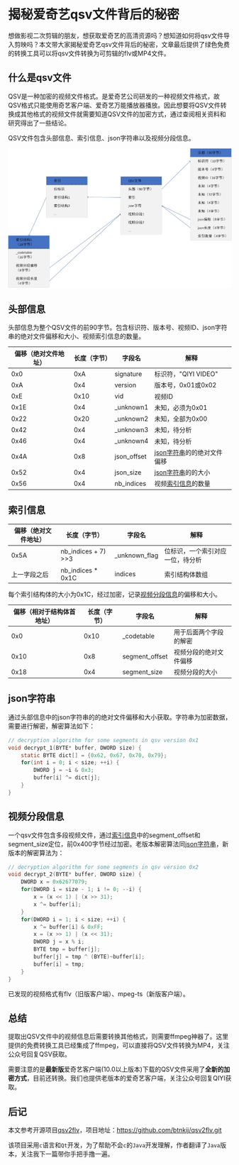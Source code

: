 # 揭秘爱奇艺qsv文件背后的秘密

想做影视二次剪辑的朋友，想获取爱奇艺的高清资源吗？想知道如何将qsv文件导入剪映吗？本文带大家揭秘爱奇艺qsv文件背后的秘密，文章最后提供了绿色免费的转换工具可以将qsv文件转换为可剪辑的flv或MP4文件。

## 什么是qsv文件

QSV是一种加密的视频文件格式。是爱奇艺公司研发的一种视频文件格式，故QSV格式只能使用奇艺客户端、爱奇艺万能播放器播放。因此想要将QSV文件转换成其他格式的视频文件就需要知道QSV文件的加密方式，通过查阅相关资料和研究得出了一些结论。

QSV文件包含头部信息、索引信息、json字符串以及视频分段信息。

![qsv.jpg](./img/qsv.jpg)

## 头部信息

头部信息为整个QSV文件的前90字节。包含标识符、版本号、视频ID、json字符串的绝对文件偏移和大小、视频索引信息的数量。

| 偏移（绝对文件地址） | 长度（字节） | 字段名         | 解释                       |
| ---------- | ------ | ----------- | ------------------------ |
| 0x0        | 0xA    | signature   | 标识符，"QIYI VIDEO"         |
| 0xA        | 0x4    | version     | 版本号，0x01或0x02            |
| 0xE        | 0x10   | vid         | 视频ID                     |
| 0x1E       | 0x4    | \_unknown1  | 未知，必须为0x01               |
| 0x22       | 0x20   | \_unknown2  | 未知，全部为0x00               |
| 0x42       | 0x4    | \_unknown3  | 未知，待分析                   |
| 0x46       | 0x4    | \_unknown4  | 未知，待分析                   |
| 0x4A       | 0x8    | json\_offset | [json字符串](#json字符串)的的绝对文件偏移 |
| 0x52       | 0x4    | json\_size   | [json字符串](#json字符串)的的大小     |
| 0x56       | 0x4    | nb\_indices | 视频[索引信息](#索引信息)的数量             |

## 索引信息

| 偏移（绝对文件地址） | 长度（字节）              | 字段名             | 解释               |
| ---------- | ------------------- | --------------- | ---------------- |
| 0x5A       | nb\_indices + 7) >>3 | \_unknown\_flag | 位标识，一个索引对应一位，待分析 |
| 上一字段之后     | nb\_indices \* 0x1C   | indices         | 索引结构体数组          |

每个索引结构体的大小为0x1C，经过加密，记录[视频分段信息](#视频分段信息)的偏移和大小。

| 偏移（相对于结构体首地址） | 长度（字节） | 字段名             | 解释          |
| ------------- | ------ | --------------- | ----------- |
| 0x0           | 0x10   | \_codetable     | 用于后面两个字段的解密 |
| 0x10          | 0x8    | segment\_offset | 视频分段的绝对文件偏移 |
| 0x18          | 0x4    | segment\_size   | 视频分段的大小     |

## json字符串

通过头部信息中的json字符串的的绝对文件偏移和大小获取。字符串为加密数据，需要进行解密，解密算法如下：

```c
// decryption algorithm for some segments in qsv version 0x1
void decrypt_1(BYTE* buffer, DWORD size) {
    static BYTE dict[] = {0x62, 0x67, 0x70, 0x79};
    for(int i = 0; i < size; ++i) {
        DWORD j = ~i & 0x3;
        buffer[i] ^= dict[j];
    }
}
```

## 视频分段信息

一个qsv文件包含多段视频文件，通过[索引信息](#索引信息)中的segment\_offset和segment\_size定位，前0x400字节经过加密。老版本解密算法同[json字符串](#json字符串)，新版本的解密算法为：

```c
// decryption algorithm for some segments in qsv version 0x2
void decrypt_2(BYTE* buffer, DWORD size) {
    DWORD x = 0x62677079;
    for(DWORD i = size - 1; i != 0; --i) {
        x = (x << 1) | (x >> 31);
        x ^= buffer[i];
    }
    for(DWORD i = 1; i < size; ++i) {
        x ^= buffer[i] & 0xFF;
        x = (x >> 1) | (x << 31);
        DWORD j = x % i;
        BYTE tmp = buffer[j];
        buffer[j] = tmp ^ (BYTE)~buffer[i];
        buffer[i] = tmp;
    }
}
```

已发现的视频格式有flv（旧版客户端）、mpeg-ts（新版客户端）。

## 总结

提取出QSV文件中的视频信息后需要转换其他格式，则需要ffmpeg神器了。这里提供的免费转换工具已经集成了ffmpeg，可以直接将QSV文件转换为MP4，关注公众号回复QSV获取。

需要注意的是**最新版**爱奇艺客户端(10.0以上版本)下载的QSV文件采用了**全新的加密方式**，目前还转换。我们也提供老版本的爱奇艺客户端，关注公众号回复QIYI获取。

## 后记

本文参考开源项目[qsv2flv](https://github.com/btnkij/qsv2flv.git)，项目地址：<https://github.com/btnkij/qsv2flv.git>

该项目采用`c`语言和`Qt`开发，为了帮助不会`c`的`Java`开发理解，作者翻译了`Java`版本，关注我下一篇带你手把手撸一遍。
